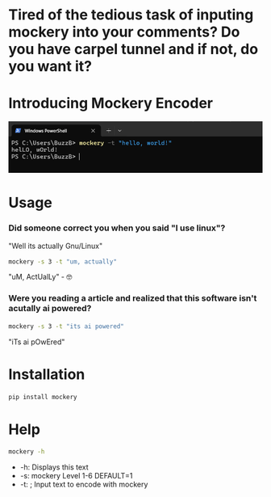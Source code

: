 # Tired of the tedious task of inputing mockery into your comments? Do you have carpel tunnel and if not, do you want it?  

# Introducing Mockery Encoder
![](img/terminal.PNG)
# Usage
### Did someone correct you when you said "I use linux"?    
"Well its actually Gnu/Linux"   
```bash
mockery -s 3 -t "um, actually"
```  
"uM, ActUalLy" - 🤓  

### Were you reading a article and realized that this software isn't acutally ai powered?  
```bash
mockery -s 3 -t "its ai powered"
```  
"iTs ai pOwEred"  

# Installation
```bash
pip install mockery
```


# Help
```bash
mockery -h
```
- -h: Displays this text  
- -s: mockery Level 1-6 DEFAULT=1
- -t: <inputText>; Input text to encode with mockery